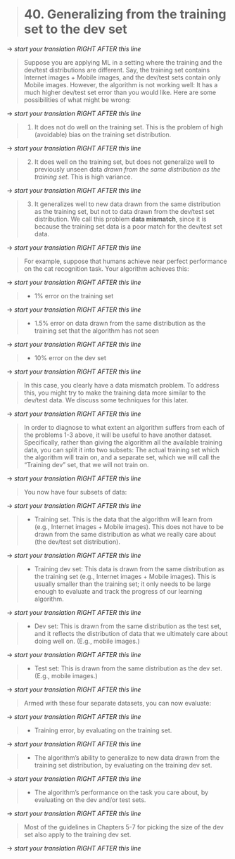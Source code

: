 > # 40. Generalizing from the training set to the dev set

-> _start your translation RIGHT AFTER this line_

> Suppose you are applying ML in a setting where the training and the dev/test distributions are different. Say, the training set contains Internet images + Mobile images, and the dev/test sets contain only Mobile images. However, the algorithm is not working well: It has a much higher dev/test set error than you would like. Here are some possibilities of what might be wrong:

-> _start your translation RIGHT AFTER this line_

> 1. It does not do well on the training set. This is the problem of high (avoidable) bias on the training set distribution.

-> _start your translation RIGHT AFTER this line_

> 2. It does well on the training set, but does not generalize well to previously unseen data *drawn from the same distribution as the training set*.​ This is high variance.

-> _start your translation RIGHT AFTER this line_

> 3. It generalizes well to new data drawn from the same distribution as the training set, but not to data drawn from the dev/test set distribution. We call this problem ​**data mismatch​**, since it is because the training set data is a poor match for the dev/test set data.

-> _start your translation RIGHT AFTER this line_

> For example, suppose that humans achieve near perfect performance on the cat recognition task. Your algorithm achieves this:

-> _start your translation RIGHT AFTER this line_

> * 1% error on the training set

-> _start your translation RIGHT AFTER this line_

> * 1.5% error on data drawn from the same distribution as the training set that the algorithm has not seen

-> _start your translation RIGHT AFTER this line_

> * 10% error on the dev set

-> _start your translation RIGHT AFTER this line_

> In this case, you clearly have a data mismatch problem. To address this, you might try to make the training data more similar to the dev/test data. We discuss some techniques for this later.

-> _start your translation RIGHT AFTER this line_

> In order to diagnose to what extent an algorithm suffers from each of the problems 1-3 above, it will be useful to have another dataset. Specifically, rather than giving the algorithm all the available training data, you can split it into two subsets: The actual training set which the algorithm will train on, and a separate set, which we will call the “Training dev” set, that we will not train on.

-> _start your translation RIGHT AFTER this line_

> You now have four subsets of data:

-> _start your translation RIGHT AFTER this line_

> * Training set. This is the data that the algorithm will learn from (e.g., Internet images + Mobile images). This does not have to be drawn from the same distribution as what we really care about (the dev/test set distribution).

-> _start your translation RIGHT AFTER this line_

> * Training dev set: This data is drawn from the same distribution as the training set (e.g., Internet images + Mobile images). This is usually smaller than the training set; it only needs to be large enough to evaluate and track the progress of our learning algorithm.

-> _start your translation RIGHT AFTER this line_

> * Dev set: This is drawn from the same distribution as the test set, and it reflects the distribution of data that we ultimately care about doing well on. (E.g., mobile images.)

-> _start your translation RIGHT AFTER this line_

> * Test set: This is drawn from the same distribution as the dev set. (E.g., mobile images.)

-> _start your translation RIGHT AFTER this line_

> Armed with these four separate datasets, you can now evaluate:

-> _start your translation RIGHT AFTER this line_

> * Training error, by evaluating on the training set.

-> _start your translation RIGHT AFTER this line_

> * The algorithm’s ability to generalize to new data drawn from the training set distribution, by evaluating on the training dev set.

-> _start your translation RIGHT AFTER this line_

> * The algorithm’s performance on the task you care about, by evaluating on the dev and/or test sets.

-> _start your translation RIGHT AFTER this line_

> Most of the guidelines in Chapters 5-7 for picking the size of the dev set also apply to the training dev set.

-> _start your translation RIGHT AFTER this line_
